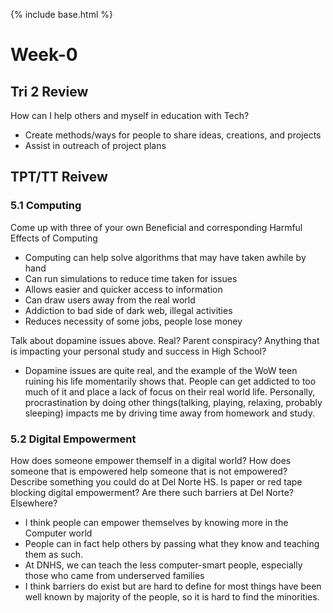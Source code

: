 {% include base.html %}

# Week-0
## Tri 2 Review
How can I help others and myself in education with Tech?
- Create methods/ways for people to share ideas, creations, and projects
- Assist in outreach of project plans
  
## TPT/TT Reivew
### 5.1 Computing
Come up with three of your own Beneficial and corresponding Harmful Effects of Computing
- Computing can help solve algorithms that may have taken awhile by hand
- Can run simulations to reduce time taken for issues
- Allows easier and quicker access to information
- Can draw users away from the real world
- Addiction to bad side of dark web, illegal activities
- Reduces necessity of some jobs, people lose money

Talk about dopamine issues above. Real? Parent conspiracy? Anything that is impacting your personal study and success in High School?
- Dopamine issues are quite real, and the example of the WoW teen ruining his life momentarily shows that. People can get addicted to too much of it and place a lack of focus on their real world life. Personally, procrastination by doing other things(talking, playing, relaxing, probably sleeping) impacts me by driving time away from homework and study.

### 5.2 Digital Empowerment
How does someone empower themself in a digital world?
How does someone that is empowered help someone that is not empowered? Describe something you could do at Del Norte HS.
Is paper or red tape blocking digital empowerment? Are there such barriers at Del Norte? Elsewhere?
- I think people can empower themselves by knowing more in the Computer world
- People can in fact help others by passing what they know and teaching them as such.
- At DNHS, we can teach the less computer-smart people, especially those who came from underserved families
- I think barriers do exist but are hard to define for most things have been well known by majority of the people, so it is hard to find the minorities.